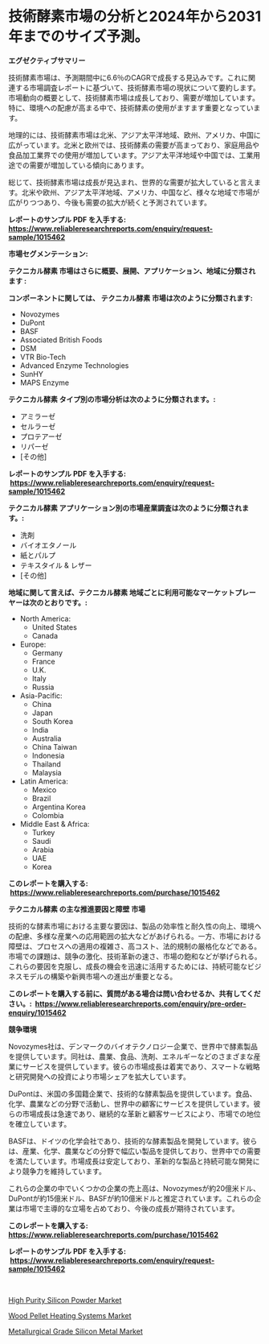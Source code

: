 <p><h1>技術酵素市場の分析と2024年から2031年までのサイズ予測。</h1></p><p><strong>エグゼクティブサマリー</strong></p>
<p><p>技術酵素市場は、予測期間中に6.6％のCAGRで成長する見込みです。これに関連する市場調査レポートに基づいて、技術酵素市場の現状について要約します。市場動向の概要として、技術酵素市場は成長しており、需要が増加しています。特に、環境への配慮が高まる中で、技術酵素の使用がますます重要となっています。</p><p>地理的には、技術酵素市場は北米、アジア太平洋地域、欧州、アメリカ、中国に広がっています。北米と欧州では、技術酵素の需要が高まっており、家庭用品や食品加工業界での使用が増加しています。アジア太平洋地域や中国では、工業用途での需要が増加している傾向にあります。</p><p>総じて、技術酵素市場は成長が見込まれ、世界的な需要が拡大していると言えます。北米や欧州、アジア太平洋地域、アメリカ、中国など、様々な地域で市場が広がりつつあり、今後も需要の拡大が続くと予測されています。</p></p>
<p><strong>レポートのサンプル PDF を入手する: <a href="https://www.reliableresearchreports.com/enquiry/request-sample/1015462">https://www.reliableresearchreports.com/enquiry/request-sample/1015462</a></strong></p>
<p><strong>市場セグメンテーション:</strong></p>
<p><strong> テクニカル酵素 市場はさらに概要、展開、アプリケーション、地域に分類されます :</strong></p>
<p><strong>コンポーネントに関しては、 テクニカル酵素 市場は次のように分類されます: &nbsp;</strong></p>
<p><ul><li>Novozymes</li><li>DuPont</li><li>BASF</li><li>Associated British Foods</li><li>DSM</li><li>VTR Bio-Tech</li><li>Advanced Enzyme Technologies</li><li>SunHY</li><li>MAPS Enzyme</li></ul></p>
<p><strong> テクニカル酵素 タイプ別の市場分析は次のように分類されます。:</strong></p>
<p><ul><li>アミラーゼ</li><li>セルラーゼ</li><li>プロテアーゼ</li><li>リパーゼ</li><li>[その他]</li></ul></p>
<p><strong>レポートのサンプル PDF を入手する: &nbsp;<a href="https://www.reliableresearchreports.com/enquiry/request-sample/1015462">https://www.reliableresearchreports.com/enquiry/request-sample/1015462</a></strong></p>
<p><strong> テクニカル酵素 アプリケーション別の市場産業調査は次のように分類されます。:</strong></p>
<p><ul><li>洗剤</li><li>バイオエタノール</li><li>紙とパルプ</li><li>テキスタイル & レザー</li><li>[その他]</li></ul></p>
<p><strong>地域に関して言えば、テクニカル酵素 地域ごとに利用可能なマーケットプレーヤーは次のとおりです。:</strong></p>
<p><ul>
    <li>
        North America:
        <ul>
            <li>United States</li>
            <li>Canada</li>
        </ul>
    </li>
    <li>
        Europe:
        <ul>
            <li>Germany</li>
            <li>France</li>
            <li>U.K.</li>
            <li>Italy</li>
            <li>Russia</li>
        </ul>
    </li>
    <li>
        Asia-Pacific:
        <ul>
            <li>China</li>
            <li>Japan</li>
            <li>South Korea</li>
            <li>India</li>
            <li>Australia</li>
            <li>China Taiwan</li>
            <li>Indonesia</li>
            <li>Thailand</li>
            <li>Malaysia</li>
        </ul>
    </li>
    <li>
        Latin America:
        <ul>
            <li>Mexico</li>
            <li>Brazil</li>
            <li>Argentina Korea</li>
            <li>Colombia</li>
        </ul>
    </li>
    <li>
        Middle East & Africa:
        <ul>
            <li>Turkey</li>
            <li>Saudi</li>
            <li>Arabia</li>
            <li>UAE</li>
            <li>Korea</li>
        </ul>
    </li>
    </ul></p>
<p><strong>このレポートを購入する: &nbsp;<a href="https://www.reliableresearchreports.com/purchase/1015462">https://www.reliableresearchreports.com/purchase/1015462</a></strong></p>
<p><strong>テクニカル酵素 の主な推進要因と障壁 市場</strong></p>
<p><p>技術的な酵素市場における主要な要因は、製品の効率性と耐久性の向上、環境への配慮、多様な産業への応用範囲の拡大などがあげられる。一方、市場における障壁は、プロセスへの適用の複雑さ、高コスト、法的規制の厳格化などである。市場での課題は、競争の激化、技術革新の速さ、市場の飽和などが挙げられる。これらの要因を克服し、成長の機会を迅速に活用するためには、持続可能なビジネスモデルの構築や新興市場への進出が重要となる。</p></p>
<p><strong>このレポートを購入する前に、質問がある場合は問い合わせるか、共有してください。:&nbsp; <a href="https://www.reliableresearchreports.com/enquiry/pre-order-enquiry/1015462">https://www.reliableresearchreports.com/enquiry/pre-order-enquiry/1015462</a></strong></p>
<p><strong>競争環境</strong></p>
<p><p>Novozymes社は、デンマークのバイオテクノロジー企業で、世界中で酵素製品を提供しています。同社は、農業、食品、洗剤、エネルギーなどのさまざまな産業にサービスを提供しています。彼らの市場成長は着実であり、スマートな戦略と研究開発への投資により市場シェアを拡大しています。</p><p>DuPontは、米国の多国籍企業で、技術的な酵素製品を提供しています。食品、化学、農業などの分野で活動し、世界中の顧客にサービスを提供しています。彼らの市場成長は急速であり、継続的な革新と顧客サービスにより、市場での地位を確立しています。</p><p>BASFは、ドイツの化学会社であり、技術的な酵素製品を開発しています。彼らは、産業、化学、農業などの分野で幅広い製品を提供しており、世界中での需要を満たしています。市場成長は安定しており、革新的な製品と持続可能な開発により競争力を維持しています。</p><p>これらの企業の中でいくつかの企業の売上高は、Novozymesが約20億米ドル、DuPontが約15億米ドル、BASFが約10億米ドルと推定されています。これらの企業は市場で主導的な立場を占めており、今後の成長が期待されています。</p></p>
<p><strong>このレポートを購入する: &nbsp; <a href="https://www.reliableresearchreports.com/purchase/1015462">https://www.reliableresearchreports.com/purchase/1015462</a></strong></p>
<p><strong>レポートのサンプル PDF を入手する: &nbsp;<a href="https://www.reliableresearchreports.com/enquiry/request-sample/1015462">https://www.reliableresearchreports.com/enquiry/request-sample/1015462</a></strong><strong></strong></p>
<p>&nbsp;</p>
<p><p><a href="https://view.publitas.com/reportprime-1/high-purity-silicon-powder-market-size-market-trends-and-growth-outlook-forecasted-for-period-from-2023-to-2030/">High Purity Silicon Powder Market</a></p><p><a href="https://view.publitas.com/reportprime-1/wood-pellet-heating-systems-market-research-report-the-key-to-successful-business-strategy-forecasted-for-period-from-2023-2030/">Wood Pellet Heating Systems Market</a></p><p><a href="https://view.publitas.com/reportprime-1/metallurgical-grade-silicon-metal-market-a-comprehensive-report-of-its-market-share-growth-trends-2023-2030/">Metallurgical Grade Silicon Metal Market</a></p></p>
